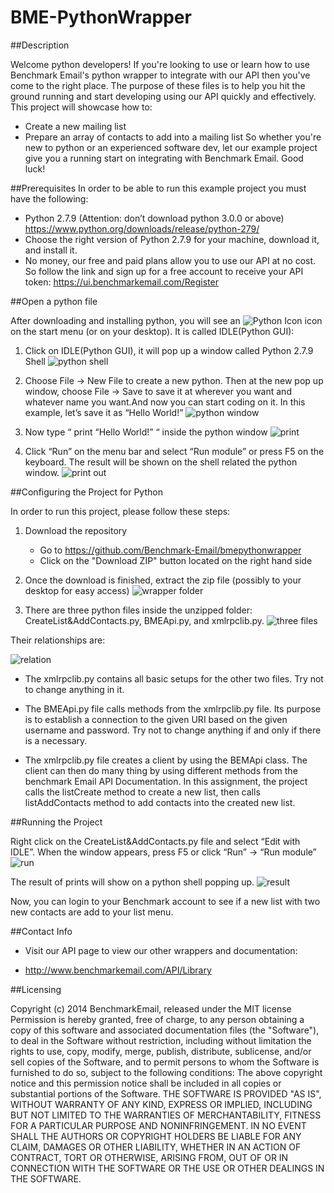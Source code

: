 BME-PythonWrapper
=================
##Description

Welcome python developers! If you're looking to use or learn how to use Benchmark Email's python wrapper to integrate with our API then you've come to the right place. The purpose of these files is to help you hit the ground running and start developing using our API quickly and effectively. This project will showcase how to:
- Create a new mailing list
- Prepare an array of contacts to add into a mailing list
So whether you're new to python or an experienced software dev, let our example project give you a running start on integrating with Benchmark Email. Good luck!

##Prerequisites
In order to be able to run this example project you must have the following:
- Python 2.7.9 (Attention: don’t download python 3.0.0 or above)  https://www.python.org/downloads/release/python-279/
- Choose the right version of Python 2.7.9 for your machine, download it, and install it.
- No money, our free and paid plans allow you to use our API at no cost. So follow the link and sign up for a free account to receive your API token: https://ui.benchmarkemail.com/Register

##Open a python file

After downloading and installing python, you will see an ![Python Icon](https://cloud.githubusercontent.com/assets/10159467/5621404/0115a41c-94ea-11e4-989e-9595c11f7cb4.png)  icon on the start menu (or on your desktop). It is called IDLE(Python GUI):

 1) Click on IDLE(Python GUI), it will pop up a window called Python 2.7.9 Shell
 ![python shell](https://cloud.githubusercontent.com/assets/10159467/5621408/012b7990-94ea-11e4-8884-391cfef6a7e4.png)
 
 2) Choose File → New File to create a new python. Then at the new pop up window, choose File → Save to save it at wherever you want and whatever name you want.And now you can start coding on it. In this example, let’s save it as “Hello World!” 
![python window](https://cloud.githubusercontent.com/assets/10159467/5621402/01134bcc-94ea-11e4-87e0-df25df8e7748.png)
 
 3) Now type “ print “Hello World!” “ inside the python window ![print](https://cloud.githubusercontent.com/assets/10159467/5621399/01122fa8-94ea-11e4-9507-825b461c50ff.png)
 
 4) Click “Run” on the menu bar and select “Run module” or press F5 on the keyboard. The result will be shown on the shell related the python window.
 ![print out](https://cloud.githubusercontent.com/assets/10159467/5621399/01122fa8-94ea-11e4-9507-825b461c50ff.png)
 
##Configuring the Project for Python

In order to run this project, please follow these steps: 

 1) Download the repository
    - Go to https://github.com/Benchmark-Email/bmepythonwrapper
    - Click on the "Download ZIP" button located on the right hand side
    
 2) Once the download is finished, extract the zip file (possibly to your desktop for easy access) 
 ![wrapper folder](https://cloud.githubusercontent.com/assets/10159467/5621401/0113103a-94ea-11e4-9cc8-77d05f0729c3.png)  
 
 3) There are three python files inside the unzipped folder: CreateList&AddContacts.py, BMEApi.py, and xmlrpclib.py. 
 ![three files](https://cloud.githubusercontent.com/assets/10159467/5621406/012a4386-94ea-11e4-901e-49d55d8f8dcf.png) 

Their relationships are:

![relation](https://cloud.githubusercontent.com/assets/10159467/5621405/0125d3a0-94ea-11e4-957a-c7307ab157b1.png)
 
 - The xmlrpclib.py contains all basic setups for the other two files. Try not to change anything in it.
 
 - The BMEApi.py file calls methods from the xmlrpclib.py file. Its purpose is to establish a connection to the given URI based on the given username and password. Try not to change anything if and only if there is a necessary.

 - The xmlrpclib.py file creates a client by using the BEMApi class. The client can then do many thing by using different methods from the benchmark Email API Documentation. In this assignment, the project calls the listCreate method to create a new list, then calls listAddContacts method to add contacts into the created new list.

##Running the Project

 Right click on the CreateList&AddContacts.py file and select “Edit with IDLE”. When the window appears, press F5 or click “Run” → “Run module” ![run](https://cloud.githubusercontent.com/assets/10159467/5621400/01131a6c-94ea-11e4-9f89-686f62206426.png)
 
The result of prints will show on a python shell popping up. ![result](https://cloud.githubusercontent.com/assets/10159467/5621407/012b477c-94ea-11e4-9407-86eb9f7720cf.png)
 
Now, you can login to your Benchmark account to see if a new list with two new contacts are add to your list menu.

##Contact Info

- Visit our API page to view our other wrappers and documentation:

- http://www.benchmarkemail.com/API/Library

##Licensing

Copyright (c) 2014 BenchmarkEmail, released under the MIT license
Permission is hereby granted, free of charge, to any person obtaining a copy of this software and associated documentation files (the "Software"), to deal in the Software without restriction, including without limitation the rights to use, copy, modify, merge, publish, distribute, sublicense, and/or sell copies of the Software, and to permit persons to whom the Software is furnished to do so, subject to the following conditions:
The above copyright notice and this permission notice shall be included in all copies or substantial portions of the Software.
THE SOFTWARE IS PROVIDED "AS IS", WITHOUT WARRANTY OF ANY KIND, EXPRESS OR IMPLIED, INCLUDING BUT NOT LIMITED TO THE WARRANTIES OF MERCHANTABILITY, FITNESS FOR A PARTICULAR PURPOSE AND NONINFRINGEMENT. IN NO EVENT SHALL THE AUTHORS OR COPYRIGHT HOLDERS BE LIABLE FOR ANY CLAIM, DAMAGES OR OTHER LIABILITY, WHETHER IN AN ACTION OF CONTRACT, TORT OR OTHERWISE, ARISING FROM, OUT OF OR IN CONNECTION WITH THE SOFTWARE OR THE USE OR OTHER DEALINGS IN THE SOFTWARE.

